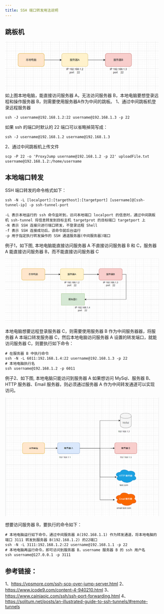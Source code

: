 ```yaml
---
title: SSH 端口转发用法说明
---
```

## 跳板机
![跳板机说明例图-01](/images/SSH跳板机服务器-01.png)
如上图本地电脑，能直接访问服务器 A，无法访问服务器 B，本地电脑要想登录远程和操作服务器 B，则需要使用服务器A作为中间的跳板。
1、通过中间跳板机登录远程服务器
```
ssh -J username@192.168.1.2:22 username@192.168.1.3 -p 22
```
如果 ssh 的端口时默认的 22 端口可以省略掉简写成：
```
ssh -J username@192.168.1.2 username@192.168.1.3 
```
2、通过中间跳板机上传文件
```
scp -P 22 -o 'ProxyJump username@192.168.1.2 -p 22' uploadFile.txt username@192.168.1.2:/home/username

```
## 本地端口转发
SSH 端口转发的命令格式如下：

```
ssh -N -L [localport]:[targethost]:[targetport] [username]@[ssh-tunnel-ip] -p ssh-tunnel-port

-L 表示本地运行的 ssh 命令监听到，访问本地端口 localport 的信息时，通过中间跳板机 ssh-tunnel 将信息转发到目标主机 targetprot 的目标端口 targetport 上  
-N 表示 SSH 连接只进行端口转发，不登录远程 Shell
-f 表示 SSH 连接成功后，该命令就后台运行
-p 用于指定执行转发操作的 SSH 通道服务器(中间服务器)端口

```
例子1，如下图, 本地电脑能直接访问服务器 A 不直接访问服务器 B 和 C，服务器 A 能直接访问服务器 B，而不能直接访问服务器 C

![SSH端口转发例图-01](/images/SSH端口转发例图-01.png)

本地电脑想要远程登录服务器 C，则需要使用服务器 B 作为中间服务器器，将服务器 A 本端口转发服务器 C，然后本地电脑访问服务器 A 设置的转发端口，就能访问服务器 C，则要执行如下命令：

```
# 在服务器 B 中执行命令
ssh -N -L 6011:192.168.1.4:22 username@192.168.1.3 -p 22
# 本地电脑执行名
ssh username@192.168.1.2 -p 6011

```
例子2、如下图, 本地电脑只能访问到服务器 A 如果想访问 MySql、服务器 B、HTTP 服务器、Email 服务器，则必须通过服务器 A 作为中间转发通道可以实现访问。

![SSH端口转发例子-02](/images/SSH端口转发例子-02.png)

想要访问服务器 B，要执行的命令如下：

```
# 本地电脑运行如下命令，通过中间服务器 A(192.168.1.1) 作为转发通道，将本地电脑的端口 3111 转发到服务器 B(192.168.1.2) 的22端口
ssh -N -L 3111:192.168.1.2:22 username@192.168.1.1 -p 22
# 本地电脑再运行命令，即可访问到服务器 B，username 服务器 B 的 ssh 用户名
ssh username@127.0.0.1 -p 3111   

```


## 参考链接：
1、https://vpsmore.com/ssh-scp-over-jump-server.html
2、https://www.icode9.com/content-4-940210.html
3、https://www.cainiaojc.com/ssh/ssh-port-forwarding.html
4、https://solitum.net/posts/an-illustrated-guide-to-ssh-tunnels/#remote-tunnels